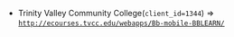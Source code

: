  - Trinity Valley Community College(`client_id=1344`) => [`http://ecourses.tvcc.edu/webapps/Bb-mobile-BBLEARN/`](http://ecourses.tvcc.edu/webapps/Bb-mobile-BBLEARN/)
